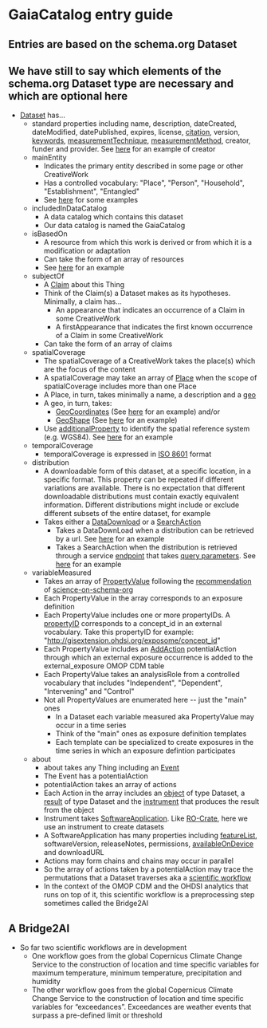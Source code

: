 # GaiaCatalog entry guide
## Entries are based on the schema.org Dataset
## We have still to say which elements of the schema.org Dataset type are necessary and which are optional here
- [Dataset](https://schema.org/Dataset) has...
  - standard properties including name, description, dateCreated, dateModified, datePublished, expires, license, [citation](https://schema.org/citation), version, [keywords](https://schema.org/keywords), [measurementTechnique](https://schema.org/measurementTechnique), [measurementMethod](https://schema.org/measurementMethod), creator, funder and provider. See [here](https://github.com/ESIPFed/science-on-schema.org/blob/main/guides/Dataset.md#roles-of-people) for an example of creator
  - mainEntity
    - Indicates the primary entity described in some page or other CreativeWork
    - Has a controlled vocabulary: "Place", "Person", "Household", "Establishment", "Entangled"
    - See [here](https://www.researchobject.org/ro-crate/specification/1.2/crate-focus.html) for some examples
  - includedInDataCatalog
    - A data catalog which contains this dataset
    - Our data catalog is named the GaiaCatalog
  - isBasedOn
    - A resource from which this work is derived or from which it is a modification or adaptation
    - Can take the form of an array of resources
    - See [here](https://github.com/ESIPFed/science-on-schema.org/blob/main/guides/Dataset.md#indicating-a-source-dataset-schemaisbasedon-and-provwasderivedfrom) for an example
  - subjectOf
    - A [Claim](https://schema.org/Claim) about this Thing
    - Think of the Claim(s) a Dataset makes as its hypotheses. Minimally, a claim has...
      - An appearance that indicates an occurrence of a Claim in some CreativeWork
      - A firstAppearance that indicates the first known occurrence of a Claim in some CreativeWork
    - Can take the form of an array of claims
  - spatialCoverage
    - The spatialCoverage of a CreativeWork takes the place(s) which are the focus of the content
    - A spatialCoverage may take an array of [Place](https://schema.org/Place) when the scope of spatialCoverage includes more than one Place
    - A Place, in turn, takes minimally a name, a description and a [geo](https://schema.org/geo)
    - A geo, in turn, takes:
      - [GeoCoordinates](https://schema.org/GeoCoordinates) (See [here](https://github.com/ESIPFed/science-on-schema.org/blob/main/guides/Dataset.md#use-geocoordinates-for-point-locations) for an example) and/or
      - [GeoShape](https://schema.org/GeoShape) (See [here](https://github.com/ESIPFed/science-on-schema.org/blob/main/guides/Dataset.md#use-geoshape-for-all-other-location-types) for an example)
    - Use [additionalProperty](https://schema.org/additionalProperty) to identify the spatial reference system (e.g. WGS84). See [here](https://github.com/ESIPFed/science-on-schema.org/blob/main/guides/Dataset.md#spatial-reference-systems) for an example
  - temporalCoverage
    - temporalCoverage is expressed in [ISO 8601](https://en.wikipedia.org/wiki/ISO_8601) format
  - distribution
    - A downloadable form of this dataset, at a specific location, in a specific format. This property can be repeated if different variations are available. There is no expectation that different downloadable distributions must contain exactly equivalent information. Different distributions might include or exclude different subsets of the entire dataset, for example
    - Takes either a [DataDownload](https://schema.org/DataDownload) or a [SearchAction](https://schema.org/SearchAction)
      - Takes a DataDownLoad when a distribution can be retrieved by a url. See [here](https://github.com/ESIPFed/science-on-schema.org/blob/main/guides/Dataset.md#distributions) for an example
      - Takes a SearchAction when the distribution is retrieved through a service [endpoint](https://schema.org/EntryPoint) that takes [query parameters](https://schema.org/PropertyValueSpecification). See [here](https://github.com/ESIPFed/science-on-schema.org/blob/main/guides/Dataset.md#accessing-data-through-a-service-endpoint) for an example
  - variableMeasured
    - Takes an array of [PropertyValue](https://schema.org/PropertyValue) following the [recommendation](https://github.com/ESIPFed/science-on-schema.org/blob/main/guides/Dataset.md#tier-2-names-of-variables-with-formal-property-types) of [science-on-schema-org](https://github.com/ESIPFed/science-on-schema.org/blob/main/guides/Dataset.md#describing-a-dataset)
    - Each PropertyValue in the array corresponds to an exposure definition
    - Each PropertyValue includes one or more propertyIDs. A [propertyID](https://schema.org/propertyID) corresponds to a concept_id in an external vocabulary. Take this propertyID for example: "http://gisextension.ohdsi.org/exposome/concept_id"
    - Each PropertyValue includes an [AddAction](https://schema.org/AddAction) potentialAction through which an external exposure occurrence is added to the external_exposure OMOP CDM table
    - Each PropertyValue takes an analysisRole from a controlled vocabulary that includes "Independent", "Dependent", "Intervening" and "Control"
    - Not all PropertyValues are enumerated here -- just the "main" ones
      - In a Dataset each variable measured aka PropertyValue may occur in a time series
      - Think of the "main" ones as exposure definition templates
      - Each template can be specialized to create exposures in the time series in which an exposure defintion participates
  - about
    - about takes any Thing including an [Event](https://schema.org/Event)
    - The Event has a potentialAction
    - potentialAction takes an array of actions
    - Each Action in the array includes an [object](https://schema.org/object) of type Dataset, a [result](https://schema.org/result) of type Dataset and the [instrument](https://schema.org/instrument) that produces the result from the object
    - Instrument takes [SoftwareApplication](https://schema.org/SoftwareApplication). Like [RO-Crate](https://www.researchobject.org/ro-crate/specification/1.2/provenance.html), here we use an instrument to create datasets
    - A SoftwareApplication has many properties including [featureList](https://schema.org/featureList), softwareVersion, releaseNotes, permissions, [availableOnDevice](https://schema.org/availableOnDevice) and downloadURL
    - Actions may form chains and chains may occur in parallel
    - So the array of actions taken by a potentialAction may trace the permutations that a Dataset traverses aka a [scientific workflow](https://jenkins-1.dataone.org/jenkins/view/Documentation%20Projects/job/ProvONE-Documentation-trunk/ws/provenance/ProvONE/v1/provone.html)
    - In the context of the OMOP CDM and the OHDSI analytics that runs on top of it, this scientific workflow is a preprocessing step sometimes called the Bridge2AI
## A Bridge2AI
- So far two scientific workflows are in development
  - One workflow goes from the global Copernicus Climate Change Service to the construction of location and time specific variables for maximum temperature, minimum temperature, precipitation and humidity
  - The other workflow goes from the global Copernicus Climate Change Service to the construction of location and time specific variables for “exceedances”. Exceedances are weather events that surpass a pre-defined limit or threshold
